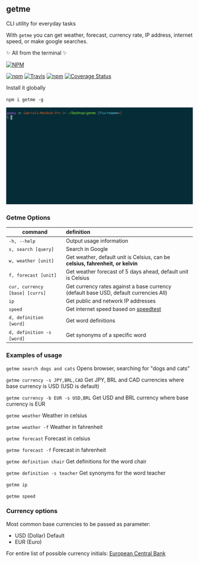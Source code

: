 ## getme
CLI utility for everyday tasks

With `getme` you can get weather, forecast, currency rate, IP address, internet speed, or make google searches. 

✨ All from the terminal ✨ 

[![NPM](https://nodei.co/npm/getme.png?downloads=true)](https://nodei.co/npm/getme/)

[![npm](https://img.shields.io/npm/v/getme.svg)](https://www.npmjs.com/package/getme)
[![Travis](https://img.shields.io/travis/gabrielgodoy/getme.svg)]()
[![npm](https://img.shields.io/npm/dm/getme.svg)]()
[![Coverage Status](https://coveralls.io/repos/github/gabrielgodoy/getme/badge.svg?branch=master)](https://coveralls.io/github/gabrielgodoy/getme?branch=master)

Install it globally 

`npm i getme -g`

![Demo](demo.gif)

### Getme Options

| command                               | definition                                                                                                      |
| --------------------------------------| :---------------------------------------------------------------------------------------------------------------|
|`-h, --help`                           | Output usage information                                                                                        |
|`s, search [query]`                    | Search in Google                                                                                                |
|`w, weather [unit]`                    | Get weather, default unit is Celsius, can be **celsius, fahrenheit, or kelvin**                                 |
|`f, forecast [unit]`                   | Get weather forecast of 5 days ahead, default unit is Celsius                                                   |
|`cur, currency [base] [currs]`         | Get currency rates against a base currency (default base USD, default currencies All)                           |
|`ip`                                   | Get public and network IP addresses                                                                             |
|`speed`                                | Get internet speed based on [speedtest](http://www.speedtest.net/)                                              |
|`d, definition [word]`                 | Get word definitions                                                                                            |
|`d, definition -s [word]`              | Get synonyms of a specific word                                                                                 |


### Examples of usage

`getme search dogs and cats` Opens browser, searching for "dogs and cats"

`getme currency -s JPY,BRL,CAD` Get JPY, BRL and CAD currencies where base currency is USD (USD is default)

`getme currency -b EUR -s USD,BRL` Get USD and BRL currency where base currency is EUR

`getme weather` Weather in celsius

`getme weather -f` Weather in fahrenheit

`getme forecast` Forecast in celsius

`getme forecast -f` Forecast in fahrenheit

`getme definition chair` Get definitions for the word chair

`getme definition -s teacher` Get synonyms for the word teacher

`getme ip`

`getme speed`


### Currency options

Most common base currencies to be passed as parameter:
- USD (Dollar) Default
- EUR (Euro)

For entire list of possible currency initials: 
[European Central Bank](http://www.ecb.europa.eu/stats/exchange/eurofxref/html/index.en.html)
